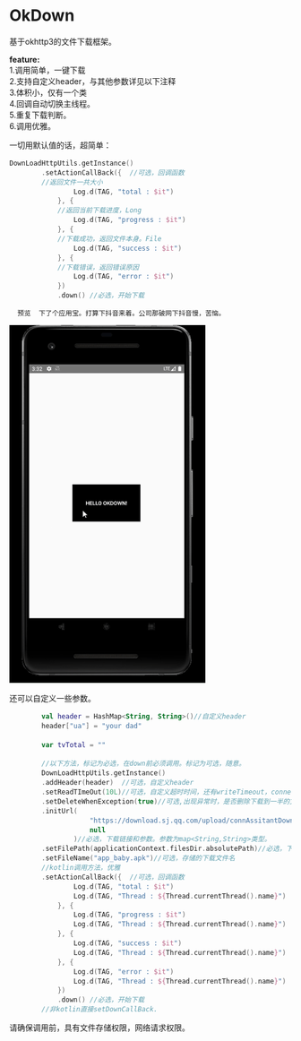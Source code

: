 # OkDown
基于okhttp3的文件下载框架。

**feature:**  
1.调用简单，一键下载  
2.支持自定义header，与其他参数详见以下注释  
3.体积小，仅有一个类  
4.回调自动切换主线程。  
5.重复下载判断。  
6.调用优雅。
  
一切用默认值的话，超简单：
```kotlin
DownLoadHttpUtils.getInstance()
        .setActionCallBack({  //可选，回调函数
        //返回文件一共大小
                Log.d(TAG, "total : $it")  
            }, {  
            //返回当前下载进度，Long
                Log.d(TAG, "progress : $it")  
            }, {  
            //下载成功，返回文件本身。File
                Log.d(TAG, "success : $it")  
            }, {  
            //下载错误，返回错误原因
                Log.d(TAG, "error : $it")  
            })  
            .down() //必选，开始下载
```
    
      预览  下了个应用宝。打算下抖音来着。公司那破网下抖音慢，苦恼。
  
  

<img src="https://github.com/Rocketer2018/OkDown/blob/master/Android%20Emulator%20-%20Pixel_2_API_29_5554%202020-05-13%2023-32-12.gif"  alt="guthub by Microsoft  is sb"/>  
      
还可以自定义一些参数。
```kotlin
        val header = HashMap<String, String>()//自定义header  
        header["ua"] = "your dad"
        
        var tvTotal = ""  
        
        //以下方法，标记为必选，在down前必须调用。标记为可选，随意。
        DownLoadHttpUtils.getInstance()
        .addHeader(header)  //可选，自定义header 
        .setReadTImeOut(10L)//可选，自定义超时时间，还有writeTimeout，connectTimeout。默认均为10L
        .setDeleteWhenException(true)//可选,出现异常时，是否删除下载到一半的文件，默认true，删除。
        .initUrl(  
                    "https://download.sj.qq.com/upload/connAssitantDownload/upload/MobileAssistant_1.apk",  
                    null  
                )//必选，下载链接和参数。参数为map<String,String>类型。  
        .setFilePath(applicationContext.filesDir.absolutePath)//必选，下载路径。  
        .setFileName("app_baby.apk")//可选，存储的下载文件名 
        //kotlin调用方法，优雅
        .setActionCallBack({  //可选，回调函数
                Log.d(TAG, "total : $it")  
                Log.d(TAG, "Thread : ${Thread.currentThread().name}")  
            }, {  
                Log.d(TAG, "progress : $it")  
                Log.d(TAG, "Thread : ${Thread.currentThread().name}")  
            }, {  
                Log.d(TAG, "success : $it")  
                Log.d(TAG, "Thread : ${Thread.currentThread().name}")  
            }, {  
                Log.d(TAG, "error : $it")  
                Log.d(TAG, "Thread : ${Thread.currentThread().name}")  
            })  
            .down() //必选，开始下载
        //非kotlin直接setDownCallBack.
```
  
  
请确保调用前，具有文件存储权限，网络请求权限。  
  
  

